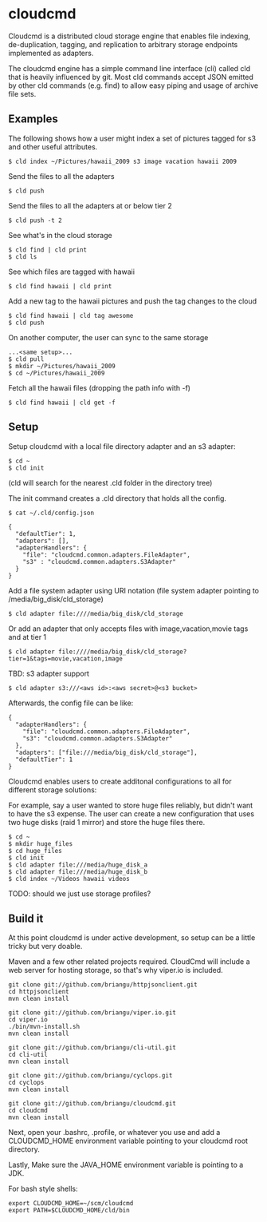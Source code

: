 cloudcmd
========

Cloudcmd is a distributed cloud storage engine that enables file indexing, de-duplication, tagging, and replication to arbitrary storage endpoints implemented as adapters.

The cloudcmd engine has a simple command line interface (cli) called cld that is heavily influenced by git.  Most cld commands accept JSON emitted by other cld commands (e.g. find) to allow easy piping and usage of archive file sets.

Examples
--------

The following shows how a user might index a set of pictures tagged for s3 and other useful attributes.

    $ cld index ~/Pictures/hawaii_2009 s3 image vacation hawaii 2009

Send the files to all the adapters

    $ cld push

Send the files to all the adapters at or below tier 2

    $ cld push -t 2

See what's in the cloud storage

    $ cld find | cld print
    $ cld ls

See which files are tagged with hawaii

    $ cld find hawaii | cld print

Add a new tag to the hawaii pictures and push the tag changes to the cloud

    $ cld find hawaii | cld tag awesome
    $ cld push

On another computer, the user can sync to the same storage

    ...<same setup>...
    $ cld pull
    $ mkdir ~/Pictures/hawaii_2009
    $ cd ~/Pictures/hawaii_2009

Fetch all the hawaii files (dropping the path info with -f)

    $ cld find hawaii | cld get -f


Setup
-----

Setup cloudcmd with a local file directory adapter and an s3 adapter:

    $ cd ~
    $ cld init

(cld will search for the nearest .cld folder in the directory tree)

The init command creates a .cld directory that holds all the config.

    $ cat ~/.cld/config.json

    {
      "defaultTier": 1,
      "adapters": [],
      "adapterHandlers": {
        "file": "cloudcmd.common.adapters.FileAdapter",
        "s3" : "cloudcmd.common.adapters.S3Adapter"
      }
    }

Add a file system adapter using URI notation (file system adapter pointing to /media/big_disk/cld_storage)

    $ cld adapter file:////media/big_disk/cld_storage

Or add an adapter that only accepts files with image,vacation,movie tags and at tier 1

    $ cld adapter file:////media/big_disk/cld_storage?tier=1&tags=movie,vacation,image

TBD: s3 adapter support

    $ cld adapter s3:///<aws id>:<aws secret>@<s3 bucket>

Afterwards, the config file can be like:

    {
      "adapterHandlers": {
        "file": "cloudcmd.common.adapters.FileAdapter",
        "s3": "cloudcmd.common.adapters.S3Adapter"
      },
      "adapters": ["file:///media/big_disk/cld_storage"],
      "defaultTier": 1
    }

Cloudcmd enables users to create additonal configurations to all for different storage solutions:

For example, say a user wanted to store huge files reliably, but didn't want to have the s3 expense.  The user can create a new configuration that uses two huge disks (raid 1 mirror) and store the huge files there.

    $ cd ~
    $ mkdir huge_files
    $ cd huge_files
    $ cld init
    $ cld adapter file:///media/huge_disk_a
    $ cld adapter file:///media/huge_disk_b
    $ cld index ~/Videos hawaii videos

TODO: should we just use storage profiles?

Build it
-----------

At this point cloudcmd is under active development, so setup can be a little tricky but very doable.

Maven and a few other related projects required.  CloudCmd will include a web server for hosting storage, so that's why viper.io is included.

    git clone git://github.com/briangu/httpjsonclient.git
    cd httpjsonclient
    mvn clean install

    git clone git://github.com/briangu/viper.io.git
    cd viper.io
    ./bin/mvn-install.sh
    mvn clean install

    git clone git://github.com/briangu/cli-util.git
    cd cli-util
    mvn clean install

    git clone git://github.com/briangu/cyclops.git
    cd cyclops
    mvn clean install

    git clone git://github.com/briangu/cloudcmd.git
    cd cloudcmd
    mvn clean install

Next, open your .bashrc, .profile, or whatever you use and add a CLOUDCMD_HOME environment variable pointing to your cloudcmd root directory.

Lastly, Make sure the JAVA_HOME environment variable is pointing to a JDK.

For bash style shells: 

    export CLOUDCMD_HOME=~/scm/cloudcmd
    export PATH=$CLOUDCMD_HOME/cld/bin


